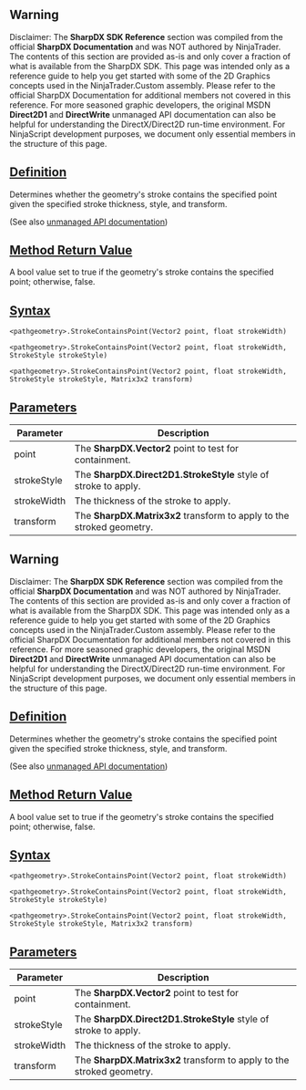 ## Warning

Disclaimer: The **SharpDX SDK Reference** section was compiled from the official **SharpDX Documentation** and was NOT authored by NinjaTrader. The contents of this section are provided as-is and only cover a fraction of what is available from the SharpDX SDK. This page was intended only as a reference guide to help you get started with some of the 2D Graphics concepts used in the NinjaTrader.Custom assembly. Please refer to the official SharpDX Documentation for additional members not covered in this reference. For more seasoned graphic developers, the original MSDN **Direct2D1** and **DirectWrite** unmanaged API documentation can also be helpful for understanding the DirectX/Direct2D run-time environment. For NinjaScript development purposes, we document only essential members in the structure of this page.

## [Definition](https://developer.ninjatrader.com/docs/desktop/sharpdx_direct2d1_pathgeometry_strokecontainspoint\#definition)

Determines whether the geometry's stroke contains the specified point given the specified stroke thickness, style, and transform.

(See also [unmanaged API documentation](http://msdn.microsoft.com/en-us/library/dd316742.aspx))

## [Method Return Value](https://developer.ninjatrader.com/docs/desktop/sharpdx_direct2d1_pathgeometry_strokecontainspoint\#method-return-value)

A bool value set to true if the geometry's stroke contains the specified point; otherwise, false.

## [Syntax](https://developer.ninjatrader.com/docs/desktop/sharpdx_direct2d1_pathgeometry_strokecontainspoint\#syntax)

`<pathgeometry>.StrokeContainsPoint(Vector2 point, float strokeWidth)`

`<pathgeometry>.StrokeContainsPoint(Vector2 point, float strokeWidth, StrokeStyle strokeStyle)`

`<pathgeometry>.StrokeContainsPoint(Vector2 point, float strokeWidth, StrokeStyle strokeStyle, Matrix3x2 transform)`

## [Parameters](https://developer.ninjatrader.com/docs/desktop/sharpdx_direct2d1_pathgeometry_strokecontainspoint\#parameters)

| Parameter | Description |
| --- | --- |
| point | The **SharpDX.Vector2** point to test for containment. |
| strokeStyle | The **SharpDX.Direct2D1.StrokeStyle** style of stroke to apply. |
| strokeWidth | The thickness of the stroke to apply. |
| transform | The **SharpDX.Matrix3x2** transform to apply to the stroked geometry. |

## Warning

Disclaimer: The **SharpDX SDK Reference** section was compiled from the official **SharpDX Documentation** and was NOT authored by NinjaTrader. The contents of this section are provided as-is and only cover a fraction of what is available from the SharpDX SDK. This page was intended only as a reference guide to help you get started with some of the 2D Graphics concepts used in the NinjaTrader.Custom assembly. Please refer to the official SharpDX Documentation for additional members not covered in this reference. For more seasoned graphic developers, the original MSDN **Direct2D1** and **DirectWrite** unmanaged API documentation can also be helpful for understanding the DirectX/Direct2D run-time environment. For NinjaScript development purposes, we document only essential members in the structure of this page.

## [Definition](https://developer.ninjatrader.com/docs/desktop/sharpdx_direct2d1_pathgeometry_strokecontainspoint\#definition)

Determines whether the geometry's stroke contains the specified point given the specified stroke thickness, style, and transform.

(See also [unmanaged API documentation](http://msdn.microsoft.com/en-us/library/dd316742.aspx))

## [Method Return Value](https://developer.ninjatrader.com/docs/desktop/sharpdx_direct2d1_pathgeometry_strokecontainspoint\#method-return-value)

A bool value set to true if the geometry's stroke contains the specified point; otherwise, false.

## [Syntax](https://developer.ninjatrader.com/docs/desktop/sharpdx_direct2d1_pathgeometry_strokecontainspoint\#syntax)

`<pathgeometry>.StrokeContainsPoint(Vector2 point, float strokeWidth)`

`<pathgeometry>.StrokeContainsPoint(Vector2 point, float strokeWidth, StrokeStyle strokeStyle)`

`<pathgeometry>.StrokeContainsPoint(Vector2 point, float strokeWidth, StrokeStyle strokeStyle, Matrix3x2 transform)`

## [Parameters](https://developer.ninjatrader.com/docs/desktop/sharpdx_direct2d1_pathgeometry_strokecontainspoint\#parameters)

| Parameter | Description |
| --- | --- |
| point | The **SharpDX.Vector2** point to test for containment. |
| strokeStyle | The **SharpDX.Direct2D1.StrokeStyle** style of stroke to apply. |
| strokeWidth | The thickness of the stroke to apply. |
| transform | The **SharpDX.Matrix3x2** transform to apply to the stroked geometry. |
